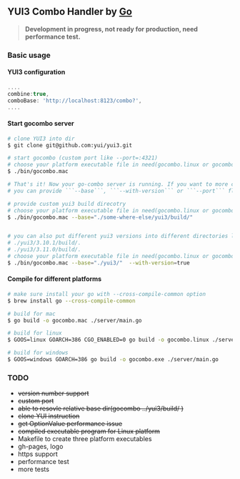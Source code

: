 ## YUI3 Combo Handler by [Go](http://golang.org)

> **Development in progress, not ready for production, need performance test.**


### Basic usage
#### YUI3 configuration
```javascript
....
combine:true,
comboBase: 'http://localhost:8123/combo?',
....
```

#### Start gocombo server
```bash
# clone YUI3 into dir
$ git clone git@github.com:yui/yui3.git

# start gocombo (custom port like --port=:4321)
# choose your platform executable file in need(gocombo.linux or gocombo.exe)
$ ./bin/gocombo.mac

# That's it! Now your go-combo server is running. If you want to more customization,
# you can provide ```--base```, ```--with-version``` or ```--port``` flags.

# provide custom yui3 build direcotry
# choose your platform executable file in need(gocombo.linux or gocombo.exe)
$ ./bin/gocombo.mac --base="./some-where-else/yui3/build/"


# you can also put different yui3 versions into different directories like this
# ./yui3/3.10.1/build/.
# ./yui3/3.11.0/build/.
# choose your platform executable file in need(gocombo.linux or gocombo.exe)
$ ./bin/gocombo.mac --base="./yui3/"  --with-version=true
```

#### Compile for different platforms
```bash
# make sure install your go with --cross-compile-common option
$ brew install go --cross-compile-common

# build for mac
$ go build -o gocombo.mac ./server/main.go

# build for linux
$ GOOS=linux GOARCH=386 CGO_ENABLED=0 go build -o gocombo.linux ./server/main.go

# build for windows
$ GOOS=windows GOARCH=386 go build -o gocombo.exe ./server/main.go
```

### TODO
* ~~version number support~~
* ~~custom port~~
* ~~able to resovle relative base dir(gocombo ../yui3/build/ )~~
* ~~clone YUI instruction~~
* ~~get OptionValue performance issue~~
* ~~compiled executable program for Linux platform~~
* Makefile to create three platform executables
* gh-pages, logo
* https support
* performance test
* more tests

